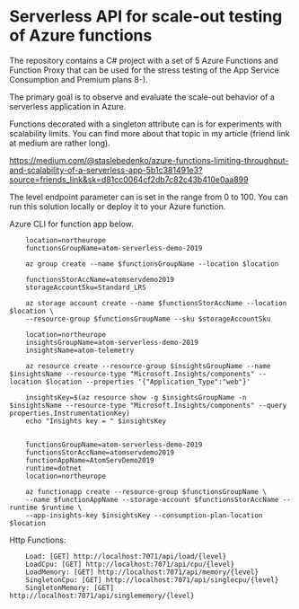 # Serverless API for scale-out testing of Azure functions 
The repository contains a C# project with a set of 5 Azure Functions and Function Proxy that
can be used for the stress testing of the App Service Consumption and Premium plans 8-).

The primary goal is to observe and evaluate the scale-out behavior of a serverless application in Azure.

Functions decorated with a singleton attribute can is for experiments with scalability limits.
You can find more about that topic in my article (friend link at medium are rather long).

https://medium.com/@staslebedenko/azure-functions-limiting-throughput-and-scalability-of-a-serverless-app-5b1c381491e3?source=friends_link&sk=d81cc0064cf2db7c82c43b410e0aa899


The level endpoint parameter can is set in the range from 0 to 100.
You can run this solution locally or deploy it to your Azure function.

Azure CLI for function app below.

        location=northeurope
        functionsGroupName=atom-serverless-demo-2019

        az group create --name $functionsGroupName --location $location

        functionsStorAccName=atomservdemo2019
        storageAccountSku=Standard_LRS

        az storage account create --name $functionsStorAccName --location $location \
        --resource-group $functionsGroupName --sku $storageAccountSku

        location=northeurope
        insightsGroupName=atom-serverless-demo-2019
        insightsName=atom-telemetry

        az resource create --resource-group $insightsGroupName --name $insightsName --resource-type "Microsoft.Insights/components" --location $location --properties '{"Application_Type":"web"}'

        insightsKey=$(az resource show -g $insightsGroupName -n $insightsName --resource-type "Microsoft.Insights/components" --query properties.InstrumentationKey) 
        echo "Insights key = " $insightsKey


        functionsGroupName=atom-serverless-demo-2019
        functionsStorAccName=atomservdemo2019
        functionAppName=AtomServDemo2019
        runtime=dotnet
        location=northeurope

        az functionapp create --resource-group $functionsGroupName \
        --name $functionAppName --storage-account $functionsStorAccName --runtime $runtime \
        --app-insights-key $insightsKey --consumption-plan-location $location

Http Functions:
        
        Load: [GET] http://localhost:7071/api/load/{level}
        LoadCpu: [GET] http://localhost:7071/api/cpu/{level}
        LoadMemory: [GET] http://localhost:7071/api/memory/{level}
        SingletonCpu: [GET] http://localhost:7071/api/singlecpu/{level}
        SingletonMemory: [GET] http://localhost:7071/api/singlememory/{level}
